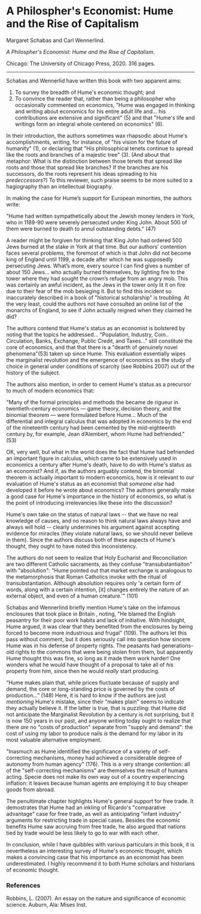 A Philospher's Economist: Hume and the Rise of Capitalism
==========================================================

Margaret Schabas and Carl Wennerlind.

*A Philospher's Economist: Hume and the Rise of Capitalism*.

Chicago: The University of Chicago Press, 2020. 316 pages.

---

Schabas and Wennerlid have written this book with two apparent aims:

1. To survey the breadth of Hume's economic thought; and
1. To convince the reader that, rather than being a philosopher who
occasionally commented on economics, "Hume was engaged in thinking and writing
about economics for his entire adult life and... his contributions are
extensive and significant" (5) and that "Hume's life and writings form an
integral whole centered on economics" (6).

In their introduction, the authors sometimes wax rhapsodic about Hume's
accomplishments, writing, for instance, of "his vision for the future of
humanity" (1), or declaring that "His philosophical tenets continue to spread
like the roots and branches of a majestic tree" (3). (And about that
metaphor: What is the distinction between those tenets that spread like roots
and those that spread like branches? If the branches are his successors, do the
roots represent his ideas spreading to his *predeccessors*?) To this reviewer,
such praise seems to be more suited to a hagiography than an intellectual
biography.

In making the case for Hume’s support for European minorities, the authors write:

"Hume had written sympathetically about the Jewish money lenders in York, who
in 1189-90 were severely persecuted under King John. About 500 of them were
burned to death to annul outstanding debts." (47)

A reader might be forgiven for thinking that King John had ordered 500 Jews
burned at the stake in York at that time. But our authors’ contention faces
several problems, the foremost of which is that John did not become king of
England until 1199, a decade after which he was supposedly persecuting Jews.
What’s more, every source I can find gives a number of about 150 Jews... who
actually burned themselves, by lighting fire to the tower where they had sought
the crown’s refuge from an angry mob. This was certainly an awful incident, as
the Jews in the tower only lit it on fire due to their fear of the mob
besieging it. But to find this incident so inaccurately described in a book of
"historical scholarship" is troubling. At the very least, could the authors not
have consulted an online list of the monarchs of England, to see if John
actually reigned when they claimed he did?

The authors contend that Hume's status as an economist is bolstered
by noting that the topics he addressed... "Population, Industry, Coin..
Circulation, Banks, Exchange, Public Credit, and Taxes..." still constitute the
core of economics, and that that there is a "dearth of genuinely novel
phenomena"(53) taken up since Hume. This evaluation essentially wipes the
marginalist revolution and the emergence of economics as the study of choice in
general under conditions of scarcity (see Robbins 2007) out of the history of the
subject.

The authors also mention, in order to cement Hume's status as a precursor to
much of modern economics that:

"Many of the formal principles and methods the became de rigueur in
twentieth-century economics — game theory, decision theory, and the binomial
theorem — were formulated before Hume... Much of the differential and integral
calculus that was adopted in economics by the end of the nineteenth century had
been cemented by the mid-eighteenth century by, for example, Jean d’Alembert,
whom Hume had befriended." (53)

OK, very well, but what in the world does the fact that Hume had befriended an
important figure in calculus, which came to be extensively used in economics a
century after Hume's death, have to do with Hume's status as an economist? And
if, as the authors arguably contend, the binomial theorem is actually important
to modern economics, how is it relevant to our evaluation of Hume's status as an
economist that *someone else* had developed it before he wrote about economics?
The authors generally make a good case for Hume's importance in the history of
economics, so what is the point of introducing irrelevancies like these into
the discussion?


Hume's own take on the status of natural laws -- that we have no real knowledge
of causes, and no reason to think natural laws always have and always will
hold -- clearly undermines his argument against accepting evidence for miracles
(they violate natural laws, so we should never believe in them).
Since the authors discuss both of these aspects of Hume's thought, they
ought to have noted this inconsistency.


The authors do not seem to realize that Holy Eucharist and Reconciliation are
two different Catholic sacraments, as they confuse "transubstantiaiton" with
"absolution": "Hume pointed out that market exchange is
analogous to the metamorphosis that Roman Catholics invoke with the ritual of
transubstantiation. Although absolution requires only 'a certain form of words,
along with a certain intention, [it] changes entirely the nature of an external
object, and even of a human creature.'" (101)

Schabas and Wennerlind briefly mention Hume's take on the infamous enclosures
that took place in Britain ,
noting, "He blamed the English peasantry for their poor work habits and lack of
initiative. With hindsight, Hume argued, it was clear that they benefited from
the enclosures by being forced to become more industrious and frugal" (109).
The authors let this pass without comment, but it does seriously call into
question how sincere Hume was in his defense of property rights. The peasants
had generations-old rights to the commons that were being stolen from them, but
apparently Hume thought this was fine, so long as it made them work harder! One
wonders what he would have thought of a proposal to take all of *his* property
from him, since then he would *really* start producing.


“Hume makes plain that, while prices fluctuate because of supply and demand,
the core or long-standing price is governed by the costs of production...”
(148) Here, it is hard to know if the authors are just *mentioning* Hume's
mistake, since their "makes plain" seems to indicate they actually believe it.
If the latter is true, that is puzzling: that Hume did not anticipate the
Marginalist Revolution by a century is not surprising, but it is now 150 years
in our past, and anyone writing today ought to realize that there *are* no
"costs of production" separate from "supply and demand": the cost of using my
labor to produce nails *is* the demand for my labor in its most valuable
alternative employment.


"Inasmuch as Hume identified the significance of a variety of self-correcting
mechanisms, money had achieved a considerable degree of autonomy from human
agency" (176). This is a very strange contention: all of the "self-correcting
mechanisms" are themselves the result of humans acting. Specie does not make
its own way out of a country experiencing inflation: it leaves because human
agents are employing it to buy cheaper goods from abroad.

The penultimate chapter highlights Hume's general support for free trade. It
demostrates that Hume had an inkling of Ricardo's "comparative advantage" case
for free trade, as well as anticipating "infant industry" arguments for
restricting trade in special cases. Besides the economic benefits Hume saw
accruing from free trade, he also argued that nations tied by trade would be
less likely to go to war with each other.

In conclusion, while I have quibbles with various particulars in this book, it
is nevertheless an interesting survey of Hume's economic thought, which makes a
convincing case that his importance as an economist has been underestimated. I
highly recommend it to both Hume scholars and historians of economic thought.



### References

Robbins, L. (2007).
An essay on the nature and significance of economic science.
Auburn, Ala: Mises Inst.
